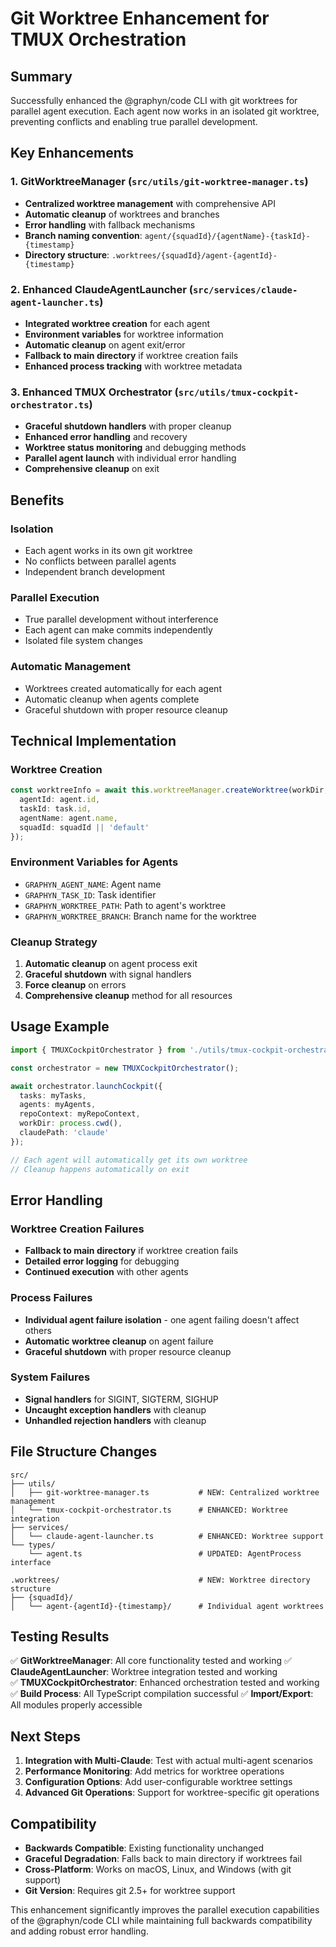 # Git Worktree Enhancement for TMUX Orchestration

## Summary

Successfully enhanced the @graphyn/code CLI with git worktrees for parallel agent execution. Each agent now works in an isolated git worktree, preventing conflicts and enabling true parallel development.

## Key Enhancements

### 1. GitWorktreeManager (`src/utils/git-worktree-manager.ts`)
- **Centralized worktree management** with comprehensive API
- **Automatic cleanup** of worktrees and branches
- **Error handling** with fallback mechanisms
- **Branch naming convention**: `agent/{squadId}/{agentName}-{taskId}-{timestamp}`
- **Directory structure**: `.worktrees/{squadId}/agent-{agentId}-{timestamp}`

### 2. Enhanced ClaudeAgentLauncher (`src/services/claude-agent-launcher.ts`)
- **Integrated worktree creation** for each agent
- **Environment variables** for worktree information
- **Automatic cleanup** on agent exit/error
- **Fallback to main directory** if worktree creation fails
- **Enhanced process tracking** with worktree metadata

### 3. Enhanced TMUX Orchestrator (`src/utils/tmux-cockpit-orchestrator.ts`)
- **Graceful shutdown handlers** with proper cleanup
- **Enhanced error handling** and recovery
- **Worktree status monitoring** and debugging methods
- **Parallel agent launch** with individual error handling
- **Comprehensive cleanup** on exit

## Benefits

### Isolation
- Each agent works in its own git worktree
- No conflicts between parallel agents
- Independent branch development

### Parallel Execution
- True parallel development without interference
- Each agent can make commits independently
- Isolated file system changes

### Automatic Management
- Worktrees created automatically for each agent
- Automatic cleanup when agents complete
- Graceful shutdown with proper resource cleanup

## Technical Implementation

### Worktree Creation
```typescript
const worktreeInfo = await this.worktreeManager.createWorktree(workDir, {
  agentId: agent.id,
  taskId: task.id,
  agentName: agent.name,
  squadId: squadId || 'default'
});
```

### Environment Variables for Agents
- `GRAPHYN_AGENT_NAME`: Agent name
- `GRAPHYN_TASK_ID`: Task identifier
- `GRAPHYN_WORKTREE_PATH`: Path to agent's worktree
- `GRAPHYN_WORKTREE_BRANCH`: Branch name for the worktree

### Cleanup Strategy
1. **Automatic cleanup** on agent process exit
2. **Graceful shutdown** with signal handlers
3. **Force cleanup** on errors
4. **Comprehensive cleanup** method for all resources

## Usage Example

```typescript
import { TMUXCockpitOrchestrator } from './utils/tmux-cockpit-orchestrator.js';

const orchestrator = new TMUXCockpitOrchestrator();

await orchestrator.launchCockpit({
  tasks: myTasks,
  agents: myAgents,
  repoContext: myRepoContext,
  workDir: process.cwd(),
  claudePath: 'claude'
});

// Each agent will automatically get its own worktree
// Cleanup happens automatically on exit
```

## Error Handling

### Worktree Creation Failures
- **Fallback to main directory** if worktree creation fails
- **Detailed error logging** for debugging
- **Continued execution** with other agents

### Process Failures
- **Individual agent failure isolation** - one agent failing doesn't affect others
- **Automatic worktree cleanup** on agent failure
- **Graceful shutdown** with proper resource cleanup

### System Failures
- **Signal handlers** for SIGINT, SIGTERM, SIGHUP
- **Uncaught exception handlers** with cleanup
- **Unhandled rejection handlers** with cleanup

## File Structure Changes

```
src/
├── utils/
│   ├── git-worktree-manager.ts           # NEW: Centralized worktree management
│   └── tmux-cockpit-orchestrator.ts      # ENHANCED: Worktree integration
├── services/
│   └── claude-agent-launcher.ts          # ENHANCED: Worktree support
└── types/
    └── agent.ts                          # UPDATED: AgentProcess interface

.worktrees/                               # NEW: Worktree directory structure
├── {squadId}/
│   └── agent-{agentId}-{timestamp}/      # Individual agent worktrees
```

## Testing Results

✅ **GitWorktreeManager**: All core functionality tested and working
✅ **ClaudeAgentLauncher**: Worktree integration tested and working  
✅ **TMUXCockpitOrchestrator**: Enhanced orchestration tested and working
✅ **Build Process**: All TypeScript compilation successful
✅ **Import/Export**: All modules properly accessible

## Next Steps

1. **Integration with Multi-Claude**: Test with actual multi-agent scenarios
2. **Performance Monitoring**: Add metrics for worktree operations
3. **Configuration Options**: Add user-configurable worktree settings
4. **Advanced Git Operations**: Support for worktree-specific git operations

## Compatibility

- **Backwards Compatible**: Existing functionality unchanged
- **Graceful Degradation**: Falls back to main directory if worktrees fail
- **Cross-Platform**: Works on macOS, Linux, and Windows (with git support)
- **Git Version**: Requires git 2.5+ for worktree support

This enhancement significantly improves the parallel execution capabilities of the @graphyn/code CLI while maintaining full backwards compatibility and adding robust error handling.